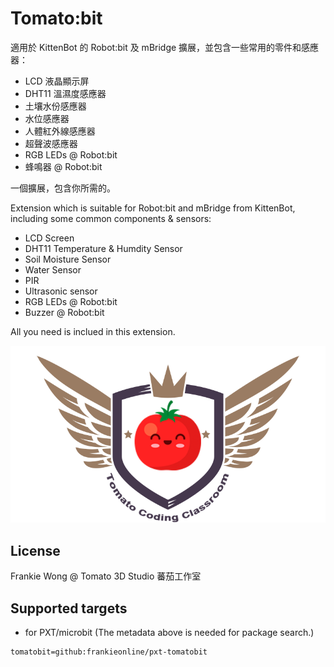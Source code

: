 # Tomato:bit

適用於 KittenBot 的 Robot:bit 及 mBridge 擴展，並包含一些常用的零件和感應器：
* LCD 液晶顯示屏
* DHT11 溫濕度感應器
* 土壤水份感應器
* 水位感應器
* 人體紅外線感應器
* 超聲波感應器
* RGB LEDs @ Robot:bit
* 蜂鳴器 @ Robot:bit

一個擴展，包含你所需的。

Extension which is suitable for Robot:bit and mBridge from KittenBot, including some common components & sensors:
* LCD Screen
* DHT11 Temperature & Humdity Sensor
* Soil Moisture Sensor
* Water Sensor
* PIR
* Ultrasonic sensor
* RGB LEDs @ Robot:bit
* Buzzer @ Robot:bit

All you need is inclued in this extension. 

![](icon.png)

## License

Frankie Wong @ Tomato 3D Studio 蕃茄工作室

## Supported targets

* for PXT/microbit
(The metadata above is needed for package search.)

```package
tomatobit=github:frankieonline/pxt-tomatobit
```
